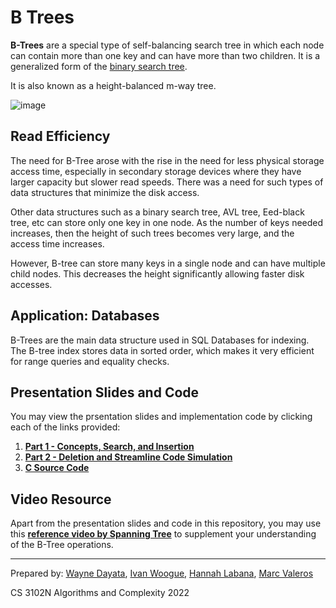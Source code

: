 # B Trees

**B-Trees** are a special type of self-balancing search tree in which each node can contain more than one key and can have more than two children. It is a generalized form of the [binary search tree](https://www.programiz.com/dsa/binary-search-tree).

It is also known as a height-balanced m-way tree.

![image](https://github.com/user-attachments/assets/6b0cf329-fe86-4c66-9c57-3b3bd786b462)

## Read Efficiency

The need for B-Tree arose with the rise in the need for less physical storage access time, especially in secondary storage devices where they have larger capacity but slower read speeds. There was a need for such types of data structures that minimize the disk access.

Other data structures such as a binary search tree, AVL tree, Eed-black tree, etc can store only one key in one node. As the number of keys needed increases, then the height of such trees becomes very large, and the access time increases.

However, B-tree can store many keys in a single node and can have multiple child nodes. This decreases the height significantly allowing faster disk accesses.

## Application: Databases

B-Trees are the main data structure used in SQL Databases for indexing. The B-tree index stores data in sorted order, which makes it very efficient for range queries and equality checks. 

## Presentation Slides and Code

You may view the prsentation slides and implementation code by clicking each of the links provided:

1. **[Part 1 - Concepts, Search, and Insertion](https://github.com/20100215/B_Tree_Implementation/blob/main/01_BTree_Concepts%2BSearch%2BInsert.ppsx)**
2. **[Part 2 - Deletion and Streamline Code Simulation](https://github.com/20100215/B_Tree_Implementation/blob/main/02_BTree_Delete%2BStreamlineCode.ppsx)** 
3. **[C Source Code](https://github.com/20100215/B_Tree_Implementation/blob/main/00_BTree-LinkedList-AllOperations.c)**

## Video Resource

Apart from the presentation slides and code in this repository, you may use this **[reference video by Spanning Tree](https://www.youtube.com/watch?v=K1a2Bk8NrYQ)** to supplement your understanding of the B-Tree operations.

---

Prepared by: [Wayne Dayata](https://github.com/20100215/), [Ivan Woogue](https://github.com/OG-Habit/), [Hannah Labana](https://github.com/hannahlabana), [Marc Valeros](https://github.com/marcvaleros)

CS 3102N Algorithms and Complexity 2022
